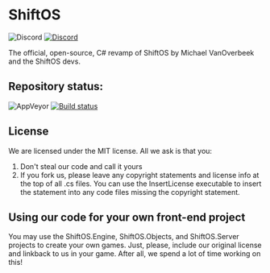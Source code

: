 # ShiftOS
![Discord](https://github.com/shiftos-game/ShiftOS/blob/master/readme_stuff/discord.png?raw=true)
[![Discord](https://discordapp.com/api/guilds/234414439330349056/widget.png?style=shield)](https://discord.gg/Kd8BJ93) 

The official, open-source, C# revamp of ShiftOS by Michael VanOverbeek and the ShiftOS devs.

## Repository status:

![AppVeyor](https://github.com/shiftos-game/ShiftOS/blob/master/readme_stuff/appveyor.png?raw=true)
[![Build status](https://ci.appveyor.com/api/projects/status/ktdv3nt6c3q88g2t?svg=true)](https://ci.appveyor.com/project/ComputeLinux/shiftos)

## License

We are licensed under the MIT license. All we ask is that you:

1. Don't steal our code and call it yours
2. If you fork us, please leave any copyright statements and license info at the top of all .cs files. You can use the InsertLicense executable to insert the statement into any code files missing the copyright statement.


## Using our code for your own front-end project

You may use the ShiftOS.Engine, ShiftOS.Objects, and ShiftOS.Server projects to create your own games. Just, please, include our original license and linkback to us in your game. After all, we spend a lot of time working on this!
